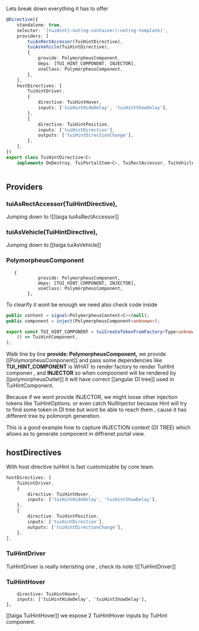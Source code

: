 
Lets break down everything it has to offer

```ts
@Directive({  
    standalone: true,  
    selector: '[tuiHint]:not(ng-container):not(ng-template)',  
    providers: [  
        tuiAsRectAccessor(TuiHintDirective),  
        tuiAsVehicle(TuiHintDirective),  
        {  
            provide: PolymorpheusComponent,  
            deps: [TUI_HINT_COMPONENT, INJECTOR],  
            useClass: PolymorpheusComponent,  
        },  
    ],  
    hostDirectives: [  
        TuiHintDriver,  
        {  
            directive: TuiHintHover,  
            inputs: ['tuiHintHideDelay', 'tuiHintShowDelay'],  
        },  
        {  
            directive: TuiHintPosition,  
            inputs: ['tuiHintDirection'],  
            outputs: ['tuiHintDirectionChange'],  
        },  
    ],  
})  
export class TuiHintDirective<C>  
    implements OnDestroy, TuiPortalItem<C>, TuiRectAccessor, TuiVehicle
    
```

## Providers

### tuiAsRectAccessor(TuiHintDirective),  

Jumping down to     ![[taiga tuiAsRectAccessor]]

###  tuiAsVehicle(TuiHintDirective),  
Jumping down to     [[taiga tuiAsVehicle]]

### PolymorpheusComponent
```
   {  
            provide: PolymorpheusComponent,  
            deps: [TUI_HINT_COMPONENT, INJECTOR],  
            useClass: PolymorpheusComponent,  
        }, 
```

To clearify it wont be enough we need also check code inside
```ts
public content = signal<PolymorpheusContent<C>>(null);  
public component = inject(PolymorpheusComponent<unknown>);
```

```ts
export const TUI_HINT_COMPONENT = tuiCreateTokenFromFactory<Type<unknown>>(  
    () => TuiHintComponent,  
);
```


Walk line by line   **provide: PolymorpheusComponent,**   we provide [[PolymorpheusComponent]] and pass some dependencies like  **TUI_HINT_COMPONENT** is WHAT to render factory to render TuiHInt componen , and **INJECTOR** so when compoonent will be rendered by [[polymorpheusOutlet]] it will have correct [[angular DI tree]] used in TuiHintComponent. 

Because if we wont provide INJECTOR, we might loose other injection tokens like TuiHintOptions.  or even catch NullInjector because Hint will try to find some token in DI tree but wont be able to reach them , cause it has different tree by polimorph generetion.

This is a good example how to capture INJECTION context (DI TREE) which allows as to generate component in diffrenet portal view.



## hostDirectives 
With host directive tuiHint is fast customizable by core team.
```ts
hostDirectives: [  
    TuiHintDriver,  
    {  
        directive: TuiHintHover,  
        inputs: ['tuiHintHideDelay', 'tuiHintShowDelay'],  
    },  
    {  
        directive: TuiHintPosition,  
        inputs: ['tuiHintDirection'],  
        outputs: ['tuiHintDirectionChange'],  
    },  
],
```

### TuiHintDriver
TuiHintDriver is really interisting one , check its note
![[TuiHintDriver]]


### TuiHintHover

```{  
    directive: TuiHintHover,  
    inputs: ['tuiHintHideDelay', 'tuiHintShowDelay'],  
},
```

[[taiga TuiHintHover]] we expose 2 TuiHintHover inputs by TuiHint component.